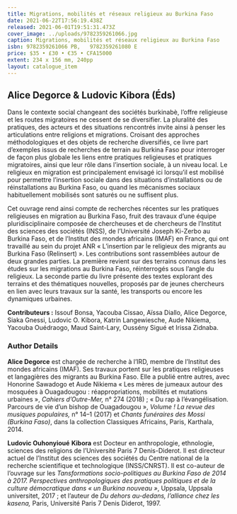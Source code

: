 ```yaml
---
title: Migrations, mobilités et réseaux religieux au Burkina Faso
date: 2021-06-22T17:56:19.438Z
released: 2021-06-01T19:51:31.473Z
cover_image: ../uploads/9782359261066.jpg
caption: Migrations, mobilités et réseaux religieux au Burkina Faso
isbn: 9782359261066 PB,   9782359261080 E
price: $35 • £30 • €35 • CFA15000
extent: 234 x 156 mm, 240pp
layout: catalogue_item
---
```

## Alice Degorce & Ludovic Kibora (Éds)

Dans le contexte social changeant des sociétés burkinabè, l’offre religieuse et les routes migratoires ne cessent de se diversifier. La pluralité des pratiques, des acteurs et des situations rencontrés invite ainsi à penser les articulations entre religions et migrations. Croisant des approches méthodologiques et des objets de recherche diversifiés, ce livre part d’exemples issus de recherches de terrain au Burkina Faso pour interroger de façon plus globale les liens entre pratiques religieuses et pratiques migratoires, ainsi que leur rôle dans l’insertion sociale, à un niveau local. Le religieux en migration est principalement envisagé ici lorsqu’il est mobilisé pour permettre l’insertion sociale dans des situations d’installations ou de réinstallations au Burkina Faso, ou quand les mécanismes sociaux habituellement mobilisés sont saturés ou ne suffisent plus.

Cet ouvrage rend ainsi compte de recherches récentes sur les pratiques religieuses en migration au Burkina Faso, fruit des travaux d’une équipe pluridisciplinaire composée de chercheuses et de chercheurs de l’Institut des sciences des sociétés (INSS), de l’Université Joseph Ki-Zerbo au Burkina Faso, et de l’Institut des mondes africains (IMAF) en France, qui ont travaillé au sein du projet ANR « L’insertion par le religieux des migrants au Burkina Faso (Relinsert) ». Les contributions sont rassemblées autour de deux grandes parties. La première revient sur des terrains connus dans les études sur les migrations au Burkina Faso, réinterrogés sous l’angle du religieux. La seconde partie du livre présente des textes explorant des terrains et des thématiques nouvelles, proposés par de jeunes chercheurs en lien avec leurs travaux sur la santé, les transports ou encore les dynamiques urbaines.

**Contributeurs :** Issouf Bonsa, Yacouba Cissao, Aïssa Diallo, Alice Degorce, Siaka Gnessi, Ludovic O. Kibora, Katrin Langewiesche, Aude Nikiema, Yacouba Ouédraogo, Maud Saint-Lary, Oussény Sigué et Irissa Zidnaba.

### Author Details

**Alice Degorce** est chargée de recherche à l’IRD, membre de l’Institut des mondes africains (IMAF). Ses travaux portent sur les pratiques religieuses et langagières des migrants au Burkina Faso. Elle a publié entre autres, avec Honorine Sawadogo et Aude Nikiema « Les mères de jumeaux autour des mosquées à Ouagadougou : réappropriations, mobilités et mutations urbaines », _Cahiers d’Outre-Mer,_ n° 274 (2018) ; « Du rap à l’évangélisation. Parcours de vie d’un bishop de Ouagadougou », _Volume ! La revue des musiques populaires,_ n° 14–1 (2017) et _Chants funéraires des Mossi (Burkina Faso)_, dans la collection Classiques Africains, Paris, Karthala, 2014.

**Ludovic Ouhonyioué** **Kibora** est Docteur en anthropologie, ethnologie, sciences des religions de l’Université Paris 7 Denis-Diderot. Il est directeur actuel de l’Institut des sciences des sociétés du Centre national de la recherche scientifique et technologique (INSS/CNRST). Il est co-auteur de l’ouvrage sur les _Tansformations socio-politiques au Burkina Faso de 2014 à 2017._ _Perspectives anthropologiques des pratiques politiques et de la culture démocratique dans « un Burkina nouveau »_, Uppsala, Uppsala universitet, 2017 ; et l’auteur de _Du dehors au-dedans, l’alliance chez les kasena,_ Paris, Université Paris 7 Denis Diderot, 1997.